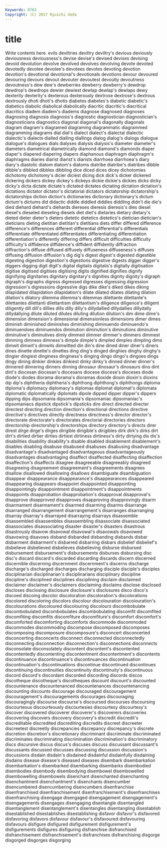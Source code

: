 ```yaml
---
Keywords: 8763 
Copyright: (C) 2017 Ryuichi Ueda
---
```


# title

Write contents here.
evils deviltries deviltry deviltry's devious deviously deviousness deviousness's
devise devise's devised devises devising devoid devolution devolve devolved devolves
devolving devote devoted devotedly devotee devotee's devotees devotes devoting devotion
devotion's devotional devotional's devotionals devotions devour devoured devouring devours devout
devouter devoutest devoutly devoutness devoutness's dew dew's dewberries dewberry dewberry's
dewdrop dewdrop's dewdrops dewier dewiest dewlap dewlap's dewlaps dewy dexterity
dexterity's dexterous dexterously dextrose dextrose's dextrous dextrously dhoti dhoti's dhotis
diabetes diabetes's diabetic diabetic's diabetics diabolic diabolical diabolically diacritic diacritic's
diacritical diacritics diadem diadem's diadems diagnose diagnosed diagnoses diagnosing diagnosis
diagnosis's diagnostic diagnostician diagnostician's diagnosticians diagnostics diagonal diagonal's diagonally diagonals
diagram diagram's diagramed diagraming diagrammatic diagrammed diagramming diagrams dial dial's
dialect dialect's dialectal dialectic dialectic's dialects dialled dialling diallings dialog
dialog's dialogs dialogue dialogue's dialogues dials dialyses dialysis dialysis's diameter
diameter's diameters diametrical diametrically diamond diamond's diamonds diaper diaper's diapered
diapering diapers diaphanous diaphragm diaphragm's diaphragms diaries diarist diarist's diarists
diarrhoea diarrhoea's diary diary's diastolic diatom diatom's diatoms diatribe diatribe's
diatribes dibble dibble's dibbled dibbles dibbling dice diced dices dicey
dichotomies dichotomy dichotomy's dicier diciest dicing dick dick's dicker dickered
dickering dickers dickey dickey's dickeys dickie dickie's dickies dicks dicky
dicky's dicta dictate dictate's dictated dictates dictating dictation dictation's dictations
dictator dictator's dictatorial dictators dictatorship dictatorship's dictatorships diction diction's dictionaries
dictionary dictionary's dictum dictum's dictums did didactic diddle diddled diddles
diddling didn't die die's died diehard diehard's diehards diereses dieresis
dieresis's dies diesel diesel's dieseled dieseling diesels diet diet's dietaries
dietary dietary's dieted dieter dieter's dieters dietetic dietetics dietetics's dietician
dietician's dieticians dieting dietitian dietitian's dietitians diets differ differed difference
difference's differences different differential differential's differentials differentiate differentiated differentiates differentiating
differentiation differentiation's differently differing differs difficult difficulties difficulty difficulty's diffidence
diffidence's diffident diffidently diffraction diffraction's diffuse diffused diffusely diffuseness diffuseness's
diffuses diffusing diffusion diffusion's dig dig's digest digest's digested digestible
digesting digestion digestion's digestions digestive digests digger digger's diggers digging
digit digit's digital digitalis digitalis's digitally digitisation digitise digitised digitises
digitising digits dignified dignifies dignify dignifying dignitaries dignitary dignitary's dignities
dignity dignity's digraph digraph's digraphs digress digressed digresses digressing digression
digression's digressions digressive digs dike dike's diked dikes diking dilapidated
dilapidation dilapidation's dilate dilated dilates dilating dilation dilation's dilatory dilemma
dilemma's dilemmas dilettante dilettante's dilettantes dilettanti dilettantism dilettantism's diligence diligence's
diligent diligently dill dill's dillies dills dilly dilly's dillydallied dillydallies
dillydally dillydallying dilute diluted dilutes diluting dilution dilution's dim dime
dime's dimension dimension's dimensional dimensionless dimensions dimer dimes diminish diminished
diminishes diminishing diminuendo diminuendo's diminuendoes diminuendos diminution diminution's diminutions diminutive
diminutive's diminutives dimly dimmed dimmer dimmer's dimmers dimmest dimming dimness
dimness's dimple dimple's dimpled dimples dimpling dims dimwit dimwit's dimwits
dimwitted din din's dine dined diner diner's diners dines dinette
dinette's dinettes ding ding's dinged dinghies dinghy dinghy's dingier dingiest
dinginess dinginess's dinging dingo dingo's dingoes dings dingy dining dinkier
dinkies dinkiest dinky dinky's dinned dinner dinner's dinnered dinnering dinners
dinning dinosaur dinosaur's dinosaurs dins dint dint's diocesan diocesan's diocesans
diocese diocese's dioceses diode diode's diodes diorama diorama's dioramas dioxide
dioxin dioxin's dioxins dip dip's diphtheria diphtheria's diphthong diphthong's diphthongs
diploma diploma's diplomacy diplomacy's diplomas diplomat diplomat's diplomata diplomatic diplomatically
diplomats dipole dipped dipper dipper's dippers dipping dips dipsomania dipsomania's
dipsomaniac dipsomaniac's dipsomaniacs dipstick dipstick's dipsticks dire direct directed directer
directest directing direction direction's directional directions directive directive's directives directly
directness directness's director director's directorate directorate's directorates directorial directories directors
directorship directorship's directorships directory directory's directs direr direst dirge dirge's
dirges dirigible dirigible's dirigibles dirk dirk's dirks dirt dirt's dirtied
dirtier dirties dirtiest dirtiness dirtiness's dirty dirtying dis dis's disabilities
disability disability's disable disabled disablement disablement's disables disabling disabuse disabused
disabuses disabusing disadvantage disadvantage's disadvantaged disadvantageous disadvantageously disadvantages disadvantaging disaffect
disaffected disaffecting disaffection disaffection's disaffects disagree disagreeable disagreeably disagreed disagreeing
disagreement disagreement's disagreements disagrees disallow disallowed disallowing disallows disambiguate disambiguation
disappear disappearance disappearance's disappearances disappeared disappearing disappears disappoint disappointed disappointing
disappointingly disappointment disappointment's disappointments disappoints disapprobation disapprobation's disapproval disapproval's disapprove
disapproved disapproves disapproving disapprovingly disarm disarmament disarmament's disarmed disarming disarms
disarrange disarranged disarrangement disarrangement's disarranges disarranging disarray disarray's disarrayed disarraying
disarrays disassemble disassembled disassembles disassembling disassociate disassociated disassociates disassociating disaster
disaster's disasters disastrous disastrously disavow disavowal disavowal's disavowals disavowed disavowing
disavows disband disbanded disbanding disbands disbar disbarment disbarment's disbarred disbarring
disbars disbelief disbelief's disbelieve disbelieved disbelieves disbelieving disburse disbursed disbursement
disbursement's disbursements disburses disbursing disc disc's discard discard's discarded discarding
discards discern discerned discernible discerning discernment discernment's discerns discharge discharge's
discharged discharges discharging disciple disciple's disciples disciplinarian disciplinarian's disciplinarians disciplinary
discipline discipline's disciplined disciplines disciplining disclaim disclaimed disclaimer disclaimer's disclaimers
disclaiming disclaims disclose disclosed discloses disclosing disclosure disclosure's disclosures disco
disco's discoed discoing discolor discoloration discoloration's discolorations discolored discoloring discolors
discolour discolouration discolouration's discolourations discoloured discolouring discolours discombobulate discombobulated discombobulates
discombobulating discomfit discomfited discomfiting discomfits discomfiture discomfiture's discomfort discomfort's discomforted
discomforting discomforts discommode discommoded discommodes discommoding discompose discomposed discomposes discomposing
discomposure discomposure's disconcert disconcerted disconcerting disconcerts disconnect disconnected disconnectedly disconnecting
disconnection disconnection's disconnections disconnects disconsolate disconsolately discontent discontent's discontented discontentedly
discontenting discontentment discontentment's discontents discontinuance discontinuance's discontinuances discontinuation discontinuation's discontinuations
discontinue discontinued discontinues discontinuing discontinuities discontinuity discontinuity's discontinuous discord discord's
discordant discorded discording discords discos discotheque discotheque's discotheques discount discount's
discounted discountenance discountenanced discountenances discountenancing discounting discounts discourage discouraged discouragement
discouragement's discouragements discourages discouraging discouragingly discourse discourse's discoursed discourses discoursing
discourteous discourteously discourtesies discourtesy discourtesy's discover discovered discoverer discoverer's discoverers
discoveries discovering discovers discovery discovery's discredit discredit's discreditable discredited discrediting
discredits discreet discreeter discreetest discreetly discrepancies discrepancy discrepancy's discrete discretion
discretion's discretionary discriminant discriminate discriminated discriminates discriminating discrimination discrimination's discriminatory
discs discursive discus discus's discuses discuss discussant discussant's discussants discussed
discusses discussing discussion discussion's discussions disdain disdain's disdained disdainful disdainfully
disdaining disdains disease disease's diseased diseases disembark disembarkation disembarkation's disembarked
disembarking disembarks disembodied disembodies disembody disembodying disembowel disembowelled disembowelling disembowels
disenchant disenchanted disenchanting disenchantment disenchantment's disenchants disencumber disencumbered disencumbering disencumbers
disenfranchise disenfranchised disenfranchisement disenfranchisement's disenfranchises disenfranchising disengage disengaged disengagement disengagement's
disengagements disengages disengaging disentangle disentangled disentanglement disentanglement's disentangles disentangling disestablish
disestablished disestablishes disestablishing disfavor disfavor's disfavored disfavoring disfavors disfavour disfavour's
disfavoured disfavouring disfavours disfigure disfigured disfigurement disfigurement's disfigurements disfigures disfiguring
disfranchise disfranchised disfranchisement disfranchisement's disfranchises disfranchising disgorge disgorged disgorges disgorging
